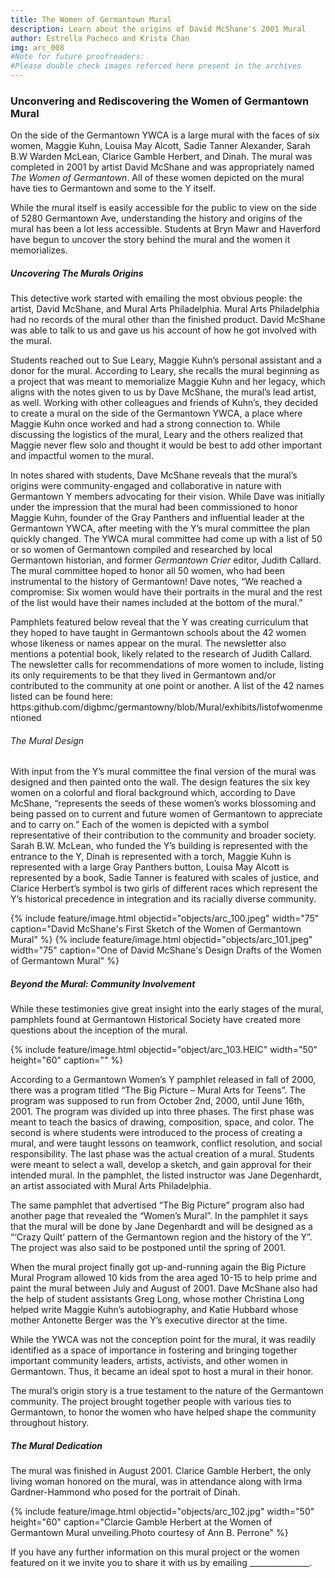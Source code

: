 ```yaml
---
title: The Women of Germantown Mural
description: Learn about the origins of David McShane's 2001 Mural
author: Estrella Pacheco and Krista Chan
img: arc_008
#Note for future proofreaders:
#Please double check images referced here present in the archives
---
```

### **Unconvering and Rediscovering the Women of Germantown Mural**

On the side of the Germantown YWCA is a large mural with the faces of six women, Maggie Kuhn, Louisa May Alcott, Sadie Tanner Alexander, Sarah B.W Warden McLean, Clarice Gamble Herbert, and Dinah. The mural was completed in 2001 by artist David McShane and was appropriately named *The Women of Germantown*. All of these women depicted on the mural have ties to Germantown and some to the Y itself. 
 
While the mural itself is easily accessible for the public to view on the side of 5280 Germantown Ave, understanding the history and origins of the mural has been a lot less accessible. Students at Bryn Mawr and Haverford have begun to uncover the story behind the mural and the women it memorializes.  

##### *Uncovering The Murals Origins*

This detective work started with emailing the most obvious people: the artist, David McShane, and Mural Arts Philadelphia. Mural Arts Philadelphia had no records of the mural other than the finished product. David McShane was able to talk to us and gave us his account of how he got involved with the mural. 
 
Students reached out to Sue Leary, Maggie Kuhn’s personal assistant and a donor for the mural. According to Leary, she recalls the mural beginning as a project that was meant to memorialize Maggie Kuhn and her legacy, which aligns with the notes given to us by Dave McShane, the mural’s lead artist, as well. Working with other colleagues and friends of Kuhn’s, they decided to create a mural on the side of the Germantown YWCA, a place where Maggie Kuhn once worked and had a strong connection to. While discussing the logistics of the mural, Leary and the others realized that Maggie never flew solo and thought it would be best to add other important and impactful women to the mural. 

In notes shared with students, Dave McShane reveals that the mural’s origins were community-engaged and collaborative in nature with Germantown Y members advocating for their vision. While Dave was initially under the impression that the mural had been commissioned to honor Maggie Kuhn, founder of the Gray Panthers and influential leader at the Germantown YWCA, after meeting with the Y’s mural committee the plan quickly changed. The YWCA mural committee had come up with a list of 50 or so women of Germantown compiled and researched by local Germantown historian, and former *Germantown Crier* editor,  Judith Callard. The mural committee hoped to honor all 50 women, who had been instrumental to the history of Germantown! Dave notes, “We reached a compromise:  Six women would have their portraits in the mural and the rest of the list would have their names included at the bottom of the mural.” 

Pamphlets featured below reveal that the Y was creating curriculum that they hoped to have taught in Germantown schools about the 42 women whose likeness or names appear on the mural. The newsletter also mentions a potential book, likely related to the research of Judith Callard.  The newsletter calls for recommendations of more women to include, listing its only requirements to be that they lived in Germantown and/or contributed to the community at one point or another. A list of the 42 names listed can be found here: https:github.com/digbmc/germantowny/blob/Mural/exhibits/listofwomenmentioned  



###### *The Mural Design*

With input from the Y’s mural committee the final version of the mural was designed and then painted onto the wall. The design features the six key women on a colorful and floral background which, according to Dave McShane, “represents the seeds of these women’s works blossoming and being passed on to current and future women of Germantown to appreciate and to carry on.” Each of the women is depicted with a symbol representative of their contribution to the community and broader society. Sarah B.W. McLean, who funded the Y’s building is represented with the entrance to the Y, Dinah is represented with a torch, Maggie Kuhn is represented with a large Gray Panthers button, Louisa May Alcott is represented by a book, Sadie Tanner is featured with scales of justice, and Clarice Herbert’s symbol is two girls of different races which represent the Y’s historical precedence in integration and its racially diverse community. 

{% include feature/image.html objectid="objects/arc_100.jpeg" width="75" caption="David McShane's First Sketch of the Women of Germantown Mural" %}
{% include feature/image.html objectid="objects/arc_101.jpeg" width="75" caption="One of David McShane's Design Drafts of the Women of Germantown Mural" %}

##### *Beyond the Mural: Community Involvement*

While these testimonies give great insight into the early stages of the mural, pamphlets found at Germantown Historical Society have created more questions about the inception of the mural. 

{% include feature/image.html objectid="object/arc_103.HEIC" width="50" height="60" caption="" %}

According to a Germantown Women’s Y pamphlet released in fall of 2000, there was a program titled “The Big Picture – Mural Arts for Teens”. The program was supposed to run from October 2nd, 2000, until June 16th, 2001. The program was divided up into three phases. The first phase was meant to teach the basics of drawing, composition, space, and color. The second is where students were introduced to the process of creating a mural, and were taught lessons on teamwork, conflict resolution, and social responsibility. The last phase was the actual creation of a mural. Students were meant to select a wall, develop a sketch, and gain approval for their intended mural. In the pamphlet, the listed instructor was Jane Degenhardt, an artist associated with Mural Arts Philadelphia. 

The same pamphlet that advertised “The Big Picture” program also had another page that revealed the “Women’s Mural”. In the pamphlet it says that the mural will be done by Jane Degenhardt and will be designed as a “‘Crazy Quilt’ pattern of the Germantown region and the history of the Y”. The project was also said to be postponed until the spring of 2001. 

When the mural project finally got up-and-running again the Big Picture Mural Program allowed 10 kids from the area aged 10-15 to help prime and paint the mural between July and August of 2001. Dave McShane also had the help of student assistants Greg Long, whose mother Christina Long helped write Maggie Kuhn’s autobiography, and Katie Hubbard whose mother Antonette Berger was the Y’s executive director at the time. 

While the YWCA was not the conception point for the mural, it was readily identified as a space of importance in fostering and bringing together important community leaders, artists, activists, and other women in Germantown. Thus, it became an ideal spot to host a mural in their honor. 

The mural’s origin story is a true testament to the nature of the Germantown community. The project brought together people with various ties to Germantown, to honor the women who have helped shape the community throughout history.  


##### *The Mural Dedication*

The mural was finished in August 2001. Clarice Gamble Herbert, the only living woman honored on the mural, was in attendance along with Irma Gardner-Hammond who posed for the portrait of Dinah.  

{% include feature/image.html objectid="objects/arc_102.jpg" width="50" height="60" caption="Clarcie Gamble Herbert at the Women of Germantown Mural unveiling.Photo courtesy of Ann B. Perrone" %}

If you have any further information on this mural project or the women featured on it we invite you to share it with us by emailing _______________. 

